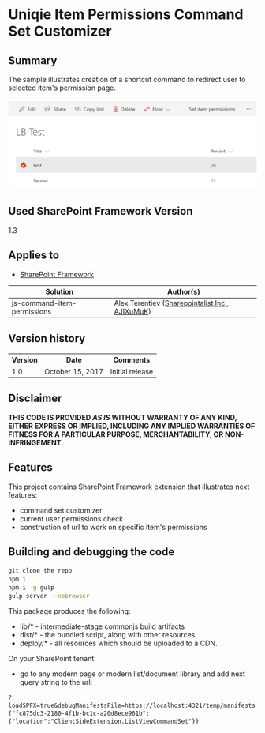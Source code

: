 # Uniqie Item Permissions Command Set Customizer

## Summary
The sample illustrates creation of a shortcut command to redirect user to selected item's permission page.

![Item Permissions Command Set](./assets/item-permissions.png)

## Used SharePoint Framework Version 
1.3

## Applies to

* [SharePoint Framework](http://dev.office.com/sharepoint/docs/spfx/sharepoint-framework-overview)

Solution|Author(s)
--------|---------
js-command-item-permissions | Alex Terentiev ([Sharepointalist Inc.](http://www.sharepointalist.com), [AJIXuMuK](https://github.com/AJIXuMuK))

## Version history

Version|Date|Comments
-------|----|--------
1.0|October 15, 2017|Initial release

## Disclaimer
**THIS CODE IS PROVIDED *AS IS* WITHOUT WARRANTY OF ANY KIND, EITHER EXPRESS OR IMPLIED, INCLUDING ANY IMPLIED WARRANTIES OF FITNESS FOR A PARTICULAR PURPOSE, MERCHANTABILITY, OR NON-INFRINGEMENT.**

## Features
This project contains SharePoint Framework extension that illustrates next features:
* command set customizer
* current user permissions check
* construction of url to work on specific item's permissions

## Building and debugging the code

```bash
git clone the repo
npm i
npm i -g gulp
gulp server --nobrowser
```

This package produces the following:

* lib/* - intermediate-stage commonjs build artifacts
* dist/* - the bundled script, along with other resources
* deploy/* - all resources which should be uploaded to a CDN.

On your SharePoint tenant:

* go to any modern page or modern list/document library and add next query string to the url:
```
?loadSPFX=true&debugManifestsFile=https://localhost:4321/temp/manifests.js&customActions={"fc875dc3-2180-4f1b-bc1c-a20d8ece961b":{"location":"ClientSideExtension.ListViewCommandSet"}}
```